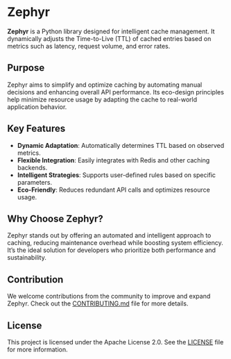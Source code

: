 # Zephyr

**Zephyr** is a Python library designed for intelligent cache management. It dynamically adjusts the Time-to-Live (TTL) of cached entries based on metrics such as latency, request volume, and error rates.

## Purpose

Zephyr aims to simplify and optimize caching by automating manual decisions and enhancing overall API performance. Its eco-design principles help minimize resource usage by adapting the cache to real-world application behavior.

## Key Features

- **Dynamic Adaptation**: Automatically determines TTL based on observed metrics.
- **Flexible Integration**: Easily integrates with Redis and other caching backends.
- **Intelligent Strategies**: Supports user-defined rules based on specific parameters.
- **Eco-Friendly**: Reduces redundant API calls and optimizes resource usage.

## Why Choose Zephyr?

Zephyr stands out by offering an automated and intelligent approach to caching, reducing maintenance overhead while boosting system efficiency. It’s the ideal solution for developers who prioritize both performance and sustainability.

## Contribution

We welcome contributions from the community to improve and expand Zephyr. Check out the [CONTRIBUTING.md](CONTRIBUTING.md) file for more details.

## License

This project is licensed under the Apache License 2.0. See the [LICENSE](https://www.apache.org/licenses/LICENSE-2.0) file for more information.
